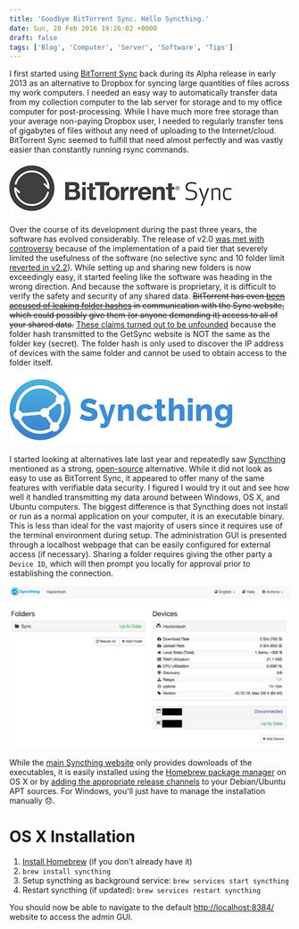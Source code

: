 ```yaml
---
title: 'Goodbye BitTorrent Sync. Hello Syncthing.'
date: Sun, 28 Feb 2016 19:26:02 +0000
draft: false
tags: ['Blog', 'Computer', 'Server', 'Software', 'Tips']
---
```


I first started using [BitTorrent Sync](https://www.getsync.com/) back during its Alpha release in early 2013 as an alternative to Dropbox for syncing large quantities of files across my work computers. I needed an easy way to automatically transfer data from my collection computer to the lab server for storage and to my office computer for post-processing. While I have much more free storage than your average non-paying Dropbox user, I needed to regularly transfer tens of gigabytes of files without any need of uploading to the Internet/cloud. BitTorrent Sync seemed to fulfill that need almost perfectly and was vastly easier than constantly running rsync commands.

![BitTorrent Sync Logo](bittorrent-sync.png)

Over the course of its development during the past three years, the software has evolved considerably. The release of v2.0 [was met with controversy](http://lifehacker.com/bittorrent-sync-2-0-brings-pro-version-free-30-day-tri-1689186782) because of the implementation of a paid tier that severely limited the usefulness of the software (no selective sync and 10 folder limit [reverted in v2.2](http://venturebeat.com/2015/09/09/bittorrent-removes-10-folder-limit-in-free-version-of-sync-slashes-pro-price-from-annual-to-one-time-40-fee/)). While setting up and sharing new folders is now exceedingly easy, it started feeling like the software was heading in the wrong direction. And because the software is proprietary, it is difficult to verify the safety and security of any shared data. ~~BitTorrent has even [been accused of leaking folder hashes](http://2014.hackitoergosum.org/bittorrentsync-security-privacy-analysis-hackito-session-results/) in communication with the Sync website, which could possibly give them (or anyone demanding it) access to all of your shared data.~~ [These claims turned out to be unfounded](https://forum.getsync.com/topic/32592-bittorrent-sync-security-is-our-highest-priority/) because the folder hash transmitted to the GetSync website is NOT the same as the folder key (secret). The folder hash is only used to discover the IP address of devices with the same folder and cannot be used to obtain access to the folder itself.

![Syncthing Logo](Syncthing_Logo.png)

I started looking at alternatives late last year and repeatedly saw [Syncthing](https://syncthing.net/) mentioned as a strong, [open-source](https://github.com/syncthing/syncthing) alternative. While it did not look as easy to use as BitTorrent Sync, it appeared to offer many of the same features with verifiable data security. I figured I would try it out and see how well it handled transmitting my data around between Windows, OS X, and Ubuntu computers. The biggest difference is that Syncthing does not install or run as a normal application on your computer, it is an executable binary. This is less than ideal for the vast majority of users since it requires use of the terminal environment during setup. The administration GUI is presented through a localhost webpage that can be easily configured for external access (if necessary). Sharing a folder requires giving the other party a `Device ID`, which will then prompt you locally for approval prior to establishing the connection.

![Syncthing Admin GUI](AdminGUI.png)

While the [main Syncthing website](https://syncthing.net/) only provides downloads of the executables, it is easily installed using the [Homebrew package manager](http://brew.sh/) on OS X or by [adding the appropriate release channels](https://apt.syncthing.net/) to your Debian/Ubuntu APT sources. For Windows, you'll just have to manage the installation manually 😞.

# OS X Installation

1.  [Install Homebrew](http://brew.sh/) (if you don't already have it)
2.  `brew install syncthing`
3.  Setup syncthing as background service: `brew services start syncthing`
4.  Restart syncthing (if updated): `brew services restart syncthing`

You should now be able to navigate to the default [http://localhost:8384/](http://localhost:8384/) website to access the admin GUI.